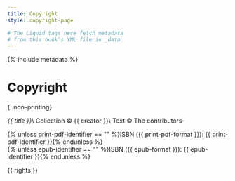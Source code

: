 ```yaml
---
title: Copyright
style: copyright-page

# The Liquid tags here fetch metadata 
# from this book's YML file in _data
---
```


{% include metadata %}

# Copyright
{:.non-printing}

*{{ title }}*\\
Collection © {{ creator }}\\
Text © The contributors

{% unless print-pdf-identifier == "" %}ISBN ({{ print-pdf-format }}): {{ print-pdf-identifier }}{% endunless %}<br />
{% unless epub-identifier == "" %}ISBN ({{ epub-format }}): {{ epub-identifier }}{% endunless %}

{{ rights }}

